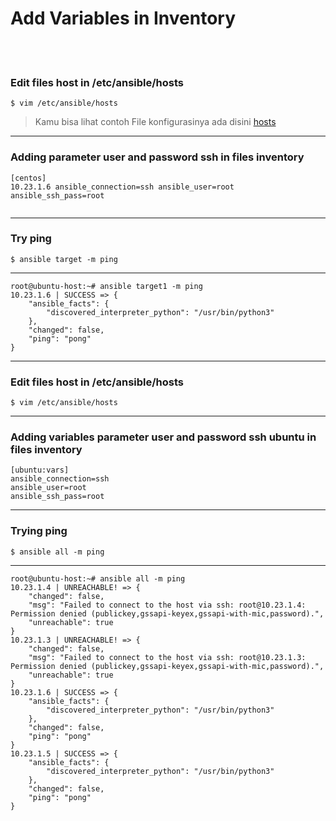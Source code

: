 # Add Variables in Inventory
<br><br>
### Edit files host in /etc/ansible/hosts
```
$ vim /etc/ansible/hosts
```
> Kamu bisa lihat contoh File konfigurasinya ada disini [hosts](./hosts)
---
### Adding parameter user and password ssh in files inventory
```
[centos] 
10.23.1.6 ansible_connection=ssh ansible_user=root ansible_ssh_pass=root
 
```
---
### Try ping 
```
$ ansible target -m ping
```
---
```
root@ubuntu-host:~# ansible target1 -m ping
10.23.1.6 | SUCCESS => {
    "ansible_facts": {
        "discovered_interpreter_python": "/usr/bin/python3"
    },
    "changed": false,
    "ping": "pong"
}
```
---
### Edit files host in /etc/ansible/hosts
```
$ vim /etc/ansible/hosts
```
---
### Adding variables parameter user and password ssh ubuntu in files inventory
```
[ubuntu:vars]
ansible_connection=ssh
ansible_user=root
ansible_ssh_pass=root
```
---
### Trying ping 
```
$ ansible all -m ping
```
---
```
root@ubuntu-host:~# ansible all -m ping
10.23.1.4 | UNREACHABLE! => {
    "changed": false,
    "msg": "Failed to connect to the host via ssh: root@10.23.1.4: Permission denied (publickey,gssapi-keyex,gssapi-with-mic,password).",
    "unreachable": true
}
10.23.1.3 | UNREACHABLE! => {
    "changed": false,
    "msg": "Failed to connect to the host via ssh: root@10.23.1.3: Permission denied (publickey,gssapi-keyex,gssapi-with-mic,password).",
    "unreachable": true
}
10.23.1.6 | SUCCESS => {
    "ansible_facts": {
        "discovered_interpreter_python": "/usr/bin/python3"
    },
    "changed": false,
    "ping": "pong"
}
10.23.1.5 | SUCCESS => {
    "ansible_facts": {
        "discovered_interpreter_python": "/usr/bin/python3"
    },
    "changed": false,
    "ping": "pong"
}
```
